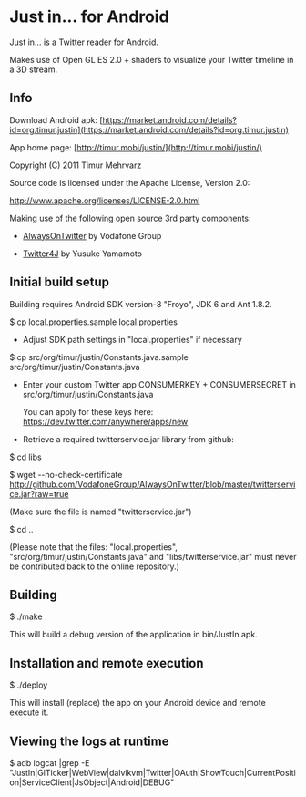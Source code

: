 
Just in... for Android
======================

Just in... is a Twitter reader for Android. 

Makes use of Open GL ES 2.0 + shaders to visualize your Twitter timeline in a 3D stream.


Info
----

Download Android apk: [https://market.android.com/details?id=org.timur.justin](https://market.android.com/details?id=org.timur.justin)

App home page: [http://timur.mobi/justin/](http://timur.mobi/justin/)

Copyright (C) 2011 Timur Mehrvarz

Source code is licensed under the Apache License, Version 2.0:

  http://www.apache.org/licenses/LICENSE-2.0.html

Making use of the following open source 3rd party components:

- [AlwaysOnTwitter](http://github.com/VodafoneGroup/AlwaysOnTwitter/) by Vodafone Group 

- [Twitter4J](http://twitter4j.org) by Yusuke Yamamoto


Initial build setup
-------------------

Building requires Android SDK version-8 "Froyo", JDK 6 and Ant 1.8.2.

$ cp local.properties.sample local.properties

- Adjust SDK path settings in "local.properties" if necessary

$ cp src/org/timur/justin/Constants.java.sample src/org/timur/justin/Constants.java

- Enter your custom Twitter app CONSUMERKEY + CONSUMERSECRET in 
  src/org/timur/justin/Constants.java
  
  You can apply for these keys here: https://dev.twitter.com/anywhere/apps/new

- Retrieve a required twitterservice.jar library from github:
  
$ cd libs

$ wget --no-check-certificate http://github.com/VodafoneGroup/AlwaysOnTwitter/blob/master/twitterservice.jar?raw=true

  (Make sure the file is named "twitterservice.jar")

$ cd ..

  (Please note that the files: "local.properties", "src/org/timur/justin/Constants.java" and "libs/twitterservice.jar" must never be contributed back to the online repository.)


Building
--------

$ ./make

This will build a debug version of the application in bin/JustIn.apk. 


Installation and remote execution
---------------------------------

$ ./deploy

This will install (replace) the app on your Android device and remote execute it.
 

Viewing the logs at runtime
---------------------------

$ adb logcat |grep -E "JustIn|GlTicker|WebView|dalvikvm|Twitter|OAuth|ShowTouch|CurrentPosition|ServiceClient|JsObject|Android|DEBUG"


